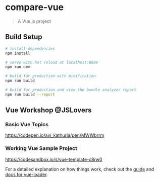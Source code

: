 # compare-vue

> A Vue.js project

## Build Setup

``` bash
# install dependencies
npm install

# serve with hot reload at localhost:8080
npm run dev

# build for production with minification
npm run build

# build for production and view the bundle analyzer report
npm run build --report
```


## Vue Workshop @JSLovers

### Basic Vue Topics
https://codepen.io/avi_kathuria/pen/MWWbrrm

### Working Vue Sample Project
https://codesandbox.io/s/vue-template-c8rw0


For a detailed explanation on how things work, check out the [guide](http://vuejs-templates.github.io/webpack/) and [docs for vue-loader](http://vuejs.github.io/vue-loader).
